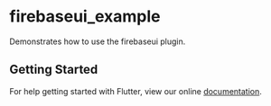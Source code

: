# firebaseui_example

Demonstrates how to use the firebaseui plugin.

## Getting Started

For help getting started with Flutter, view our online
[documentation](http://flutter.io/).
